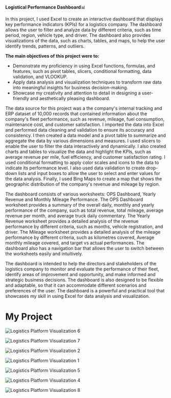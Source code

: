 
**Logistical Performance Dashboard**📊

In this project, I used Excel to create an interactive dashboard that displays key performance indicators (KPIs) for a logistics company. The dashboard allows the user to filter and analyze data by different criteria, such as time period, region, vehicle type, and driver. The dashboard also provides visualizations of the data, such as charts, tables, and maps, to help the user identify trends, patterns, and outliers.

**The main objectives of this project were to:**

- Demonstrate my proficiency in using Excel functions, formulas, and features, such as pivot tables, slicers, conditional formatting, data validation, and VLOOKUP.
- Apply data analysis and visualization techniques to transform raw data into meaningful insights for business decision-making.
- Showcase my creativity and attention to detail in designing a user-friendly and aesthetically pleasing dashboard.

The data source for this project was a the company's internal tracking and ERP dataset of 10,000 records that contained information about the company's fleet performance, such as revenue, mileage, fuel consumption, maintenance cost, and customer satisfaction. I imported the data into Excel and performed data cleaning and validation to ensure its accuracy and consistency. I then created a data model and a pivot table to summarize and aggregate the data by various dimensions and measures. I used slicers to enable the user to filter the data interactively and dynamically. I also created charts and tables to visualize the data and highlight the KPIs, such as average revenue per mile, fuel efficiency, and customer satisfaction rating. I used conditional formatting to apply color scales and icons to the data to indicate its performance level. I also used data validation to create drop-down lists and input boxes to allow the user to select and enter values for the data analysis. Finally, I used Bing Maps to create a map that shows the geographic distribution of the company's revenue and mileage by region.

The dashboard consists of various worksheets: OPS Dashboard, Yearly Revenue and Monthly Mileage Performance. The OPS Dashboard worksheet provides a summary of the overall daily, monthly and yearly performance of the company, such as total revenue, total mileage, average revenue per month, and average truck daily commentary. The Yearly Revenue worksheet provides a detailed analysis of the revenue performance by different criteria, such as months, vehicle registration, and driver. The Mileage worksheet provides a detailed analysis of the mileage performance by different criteria, such as kilometres covered, Average monthly mileage covered, and target vs actual performances. The dashboard also has a navigation bar that allows the user to switch between the worksheets easily and intuitively.

The dashboard is intended to help the directors and stakeholders of the logistics company to monitor and evaluate the performance of their fleet, identify areas of improvement and opportunity, and make informed and strategic business decisions. The dashboard is also designed to be flexible and adaptable, so that it can accommodate different scenarios and preferences of the user. The dashboard is a powerful and practical tool that showcases my skill in using Excel for data analysis and visualization.
# My Project
![Logistics Platform Visualization 6](https://github.com/SteveJoe-cloud/PortfolioProjects/assets/142490273/c0aa8f43-4ee3-47ef-a788-8fd204d3683b)

![Logistics Platform Visualization 7](https://github.com/SteveJoe-cloud/PortfolioProjects/assets/142490273/8746f7f6-7851-493f-b18a-9bf118abfc71)

![Logistics Platform Visualization 2](https://github.com/SteveJoe-cloud/PortfolioProjects/assets/142490273/3d4c6e67-35ef-482c-90b5-237d15b42a88)

![Logistics Platform Visualization 1](https://github.com/SteveJoe-cloud/PortfolioProjects/assets/142490273/6a5c656a-dcaa-40c7-af8e-3c3846c2497b)

![Logistics Platform Visualization 5](https://github.com/SteveJoe-cloud/PortfolioProjects/assets/142490273/e00cdd5f-803a-4f12-b3ec-c6342c8911e1)

![Logistics Platform Visualization 4](https://github.com/SteveJoe-cloud/PortfolioProjects/assets/142490273/be82eb22-5846-4dd7-8f04-517650891b1c)

![Logistics Platform Visualization 8](https://github.com/SteveJoe-cloud/Excel-Logistics-Projects/assets/142490273/f1b4ddd7-4cd3-4477-8a22-d78721b4235b)





